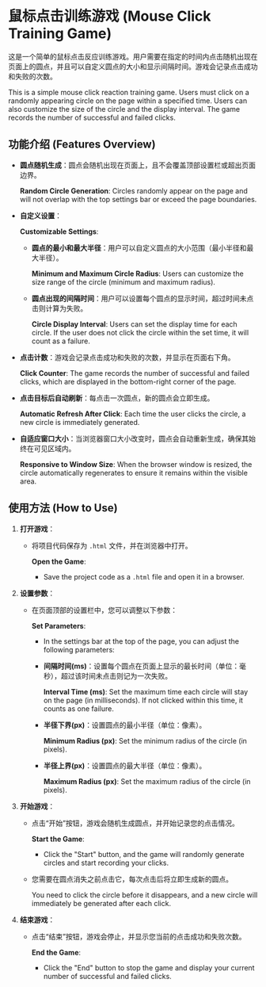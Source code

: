 # 鼠标点击训练游戏 (Mouse Click Training Game)

这是一个简单的鼠标点击反应训练游戏。用户需要在指定的时间内点击随机出现在页面上的圆点，并且可以自定义圆点的大小和显示间隔时间。游戏会记录点击成功和失败的次数。

This is a simple mouse click reaction training game. Users must click on a randomly appearing circle on the page within a specified time. Users can also customize the size of the circle and the display interval. The game records the number of successful and failed clicks.

## 功能介绍 (Features Overview)

- **圆点随机生成**：圆点会随机出现在页面上，且不会覆盖顶部设置栏或超出页面边界。
  
  **Random Circle Generation**: Circles randomly appear on the page and will not overlap with the top settings bar or exceed the page boundaries.

- **自定义设置**：
  
  **Customizable Settings**:
  - **圆点的最小和最大半径**：用户可以自定义圆点的大小范围（最小半径和最大半径）。
    
    **Minimum and Maximum Circle Radius**: Users can customize the size range of the circle (minimum and maximum radius).
  - **圆点出现的间隔时间**：用户可以设置每个圆点的显示时间，超过时间未点击则计算为失败。
    
    **Circle Display Interval**: Users can set the display time for each circle. If the user does not click the circle within the set time, it will count as a failure.

- **点击计数**：游戏会记录点击成功和失败的次数，并显示在页面右下角。
  
  **Click Counter**: The game records the number of successful and failed clicks, which are displayed in the bottom-right corner of the page.

- **点击目标后自动刷新**：每点击一次圆点，新的圆点会立即生成。
  
  **Automatic Refresh After Click**: Each time the user clicks the circle, a new circle is immediately generated.

- **自适应窗口大小**：当浏览器窗口大小改变时，圆点会自动重新生成，确保其始终在可见区域内。
  
  **Responsive to Window Size**: When the browser window is resized, the circle automatically regenerates to ensure it remains within the visible area.

## 使用方法 (How to Use)

1. **打开游戏**：
   - 将项目代码保存为 `.html` 文件，并在浏览器中打开。
     
     **Open the Game**: 
     - Save the project code as a `.html` file and open it in a browser.

2. **设置参数**：
   - 在页面顶部的设置栏中，您可以调整以下参数：
     
     **Set Parameters**: 
     - In the settings bar at the top of the page, you can adjust the following parameters:
     - **间隔时间(ms)**：设置每个圆点在页面上显示的最长时间（单位：毫秒），超过该时间未点击则记为一次失败。
       
       **Interval Time (ms)**: Set the maximum time each circle will stay on the page (in milliseconds). If not clicked within this time, it counts as one failure.
     - **半径下界(px)**：设置圆点的最小半径（单位：像素）。
       
       **Minimum Radius (px)**: Set the minimum radius of the circle (in pixels).
     - **半径上界(px)**：设置圆点的最大半径（单位：像素）。
       
       **Maximum Radius (px)**: Set the maximum radius of the circle (in pixels).

3. **开始游戏**：
   - 点击“开始”按钮，游戏会随机生成圆点，并开始记录您的点击情况。
     
     **Start the Game**: 
     - Click the "Start" button, and the game will randomly generate circles and start recording your clicks.
   - 您需要在圆点消失之前点击它，每次点击后将立即生成新的圆点。
     
     You need to click the circle before it disappears, and a new circle will immediately be generated after each click.

4. **结束游戏**：
   - 点击“结束”按钮，游戏会停止，并显示您当前的点击成功和失败次数。
     
     **End the Game**: 
     - Click the "End" button to stop the game and display your current number of successful and failed clicks.
